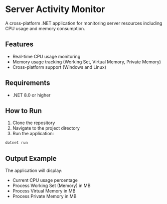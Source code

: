 # Server Activity Monitor

A cross-platform .NET application for monitoring server resources including CPU usage and memory consumption.

## Features

- Real-time CPU usage monitoring
- Memory usage tracking (Working Set, Virtual Memory, Private Memory)
- Cross-platform support (Windows and Linux)

## Requirements

- .NET 8.0 or higher

## How to Run

1. Clone the repository
2. Navigate to the project directory
3. Run the application:
```bash
dotnet run
```

## Output Example

The application will display:
- Current CPU usage percentage
- Process Working Set (Memory) in MB
- Process Virtual Memory in MB
- Process Private Memory in MB
